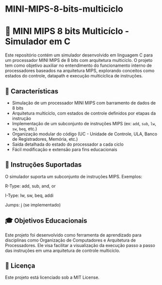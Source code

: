 # MINI-MIPS-8-bits-multiciclo

# 🧠 MINI MIPS 8 bits Multicíclo - Simulador em C

Este repositório contém um simulador desenvolvido em linguagem C para um processador MINI MIPS de 8 bits com arquitetura multicíclo. O projeto tem como objetivo auxiliar no entendimento do funcionamento interno de processadores baseados na arquitetura MIPS, explorando conceitos como estados do controle, datapath e execução multicíclica de instruções.

## 🚀 Características

- Simulação de um processador MINI MIPS com barramento de dados de 8 bits
- Arquitetura multicíclo, com estados de controle definidos por etapas da instrução
- Implementação de um subconjunto de instruções MIPS (ex: `add`, `sub`, `lw`, `sw`, `beq`, etc.)
- Organização modular do código (UC - Unidade de Controle, ULA, Banco de Registradores, Memória, etc.)
- Saída detalhada do estado do processador a cada ciclo
- Fácil modificação e extensão para fins educacionais

## 📘 Instruções Suportadas
O simulador suporta um subconjunto de instruções MIPS. Exemplos:

R-Type: add, sub, and, or

I-Type: lw, sw, beq, addi

Jumps: j (se implementado)

## 🎓 Objetivos Educacionais
Este projeto foi desenvolvido como ferramenta de aprendizado para disciplinas como Organização de Computadores e Arquitetura de Processadores. Ele visa facilitar a visualização da execução passo a passo das instruções em uma arquitetura de controle multicíclo.

## 📄 Licença
Este projeto está licenciado sob a MIT License.
